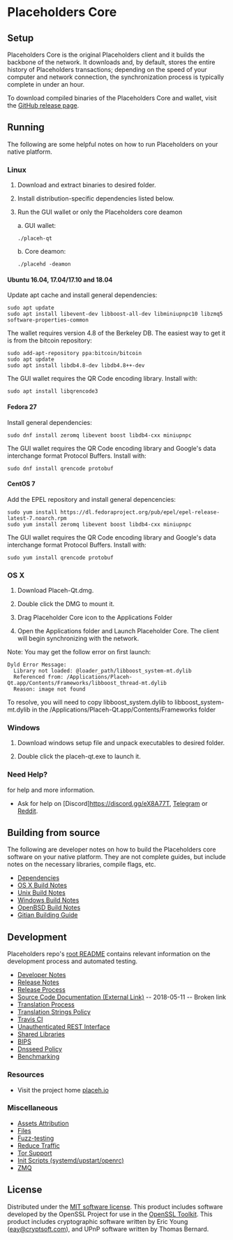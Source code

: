 Placeholders Core
==============

Setup
---------------------
Placeholders Core is the original Placeholders client and it builds the backbone of the network. It downloads and, by default, stores the entire history of Placeholders transactions; depending on the speed of your computer and network connection, the synchronization process is typically complete in under an hour.

To download compiled binaries of the Placeholders Core and wallet, visit the [GitHub release page](https://github.com/xagau/Placeholders-X16R/).

Running
---------------------
The following are some helpful notes on how to run Placeholders on your native platform.

### Linux

1) Download and extract binaries to desired folder.

2) Install distribution-specific dependencies listed below.

3) Run the GUI wallet or only the Placeholders core deamon

   a. GUI wallet:
   
   `./placeh-qt`

   b. Core deamon:
   
   `./placehd -deamon`

#### Ubuntu 16.04, 17.04/17.10 and 18.04

Update apt cache and install general dependencies:

```
sudo apt update
sudo apt install libevent-dev libboost-all-dev libminiupnpc10 libzmq5 software-properties-common
```

The wallet requires version 4.8 of the Berkeley DB. The easiest way to get it is from the bitcoin repository: 

```
sudo add-apt-repository ppa:bitcoin/bitcoin
sudo apt update
sudo apt install libdb4.8-dev libdb4.8++-dev
```

The GUI wallet requires the QR Code encoding library. Install with:

`sudo apt install libqrencode3`

#### Fedora 27

Install general dependencies:

`sudo dnf install zeromq libevent boost libdb4-cxx miniupnpc`

The GUI wallet requires the QR Code encoding library and Google's data interchange format Protocol Buffers. Install with:

`sudo dnf install qrencode protobuf`

#### CentOS 7

Add the EPEL repository and install general depencencies:

```
sudo yum install https://dl.fedoraproject.org/pub/epel/epel-release-latest-7.noarch.rpm
sudo yum install zeromq libevent boost libdb4-cxx miniupnpc
```

The GUI wallet requires the QR Code encoding library and Google's data interchange format Protocol Buffers. Install with:

`sudo yum install qrencode protobuf`

### OS X

1) Download Placeh-Qt.dmg.

2) Double click the DMG to mount it. 

3) Drag Placeholder Core icon to the Applications Folder

4) Open the Applications folder and Launch Placeholder Core. The client will begin synchronizing with the network.

Note: You may get the follow error on first launch:
```
Dyld Error Message:
  Library not loaded: @loader_path/libboost_system-mt.dylib
  Referenced from: /Applications/Placeh-Qt.app/Contents/Frameworks/libboost_thread-mt.dylib
  Reason: image not found
```
To resolve, you will need to copy libboost_system.dylib to libboost_system-mt.dylib in the /Applications/Placeh-Qt.app/Contents/Frameworks folder

### Windows

1) Download windows setup file and unpack executables to desired folder.

2) Double click the placeh-qt.exe to launch it.

### Need Help?

for help and more information.
- Ask for help on [Discord]https://discord.gg/eX8A77T, [Telegram](https://t.me/PlaceholdersDev) or [Reddit](https://www.reddit.com/r/Placeholders/).

Building from source
---------------------
The following are developer notes on how to build the Placeholders core software on your native platform. They are not complete guides, but include notes on the necessary libraries, compile flags, etc.

- [Dependencies](https://github.com/xagau/Placeholders-X16R/tree/master/doc/dependencies.md)
- [OS X Build Notes](https://github.com/xagau/Placeholders-X16R/tree/master/doc/build-osx.md)
- [Unix Build Notes](https://github.com/xagau/Placeholders-X16R/tree/master/doc/build-unix.md)
- [Windows Build Notes](https://github.com/xagau/Placeholders-X16R/tree/master/doc/build-windows.md)
- [OpenBSD Build Notes](https://github.com/xagau/Placeholders-X16R/tree/master/doc/build-openbsd.md)
- [Gitian Building Guide](https://github.com/xagau/Placeholders-X16R/tree/master/doc/gitian-building.md)

Development
---------------------
Placeholders repo's [root README](https://github.com/xagau/Placeholders-X16R/blob/master/README.md) contains relevant information on the development process and automated testing.

- [Developer Notes](https://github.com/xagau/Placeholders-X16R/blob/master/doc/developer-notes.md)
- [Release Notes](https://github.com/xagau/Placeholders-X16R/blob/master/doc/release-notes.md)
- [Release Process](https://github.com/xagau/Placeholders-X16R/blob/master/doc/release-process.md)
- [Source Code Documentation (External Link)](https://dev.visucore.com/placeh/doxygen/) -- 2018-05-11 -- Broken link
- [Translation Process](https://github.com/xagau/Placeholders-X16R/blob/master/doc/translation_process.md)
- [Translation Strings Policy](https://github.com/xagau/Placeholders-X16R/blob/master/doc/translation_strings_policy.md)
- [Travis CI](https://github.com/xagau/Placeholders-X16R/blob/master/doc/travis-ci.md)
- [Unauthenticated REST Interface](https://github.com/xagau/Placeholders-X16R/blob/master/doc/REST-interface.md)
- [Shared Libraries](https://github.com/xagau/Placeholders-X16R/blob/master/doc/shared-libraries.md)
- [BIPS](https://github.com/xagau/Placeholders-X16R/blob/master/doc/bips.md)
- [Dnsseed Policy](https://github.com/xagau/Placeholders-X16R/blob/master/doc/dnsseed-policy.md)
- [Benchmarking](https://github.com/xagau/Placeholders-X16R/blob/master/doc/benchmarking.md)

### Resources
- Visit the project home [placeh.io](https://placeh.io)

### Miscellaneous
- [Assets Attribution](https://github.com/xagau/Placeholders-X16R/blob/master/doc/assets-attribution.md)
- [Files](https://github.com/xagau/Placeholders-X16R/blob/master/doc/files.md)
- [Fuzz-testing](https://github.com/xagau/Placeholders-X16R/blob/master/doc/fuzzing.md)
- [Reduce Traffic](https://github.com/xagau/Placeholders-X16R/blob/master/doc/reduce-traffic.md)
- [Tor Support](https://github.com/xagau/Placeholders-X16R/blob/master/doc/tor.md)
- [Init Scripts (systemd/upstart/openrc)](https://github.com/xagau/Placeholders-X16R/blob/master/doc/init.md)
- [ZMQ](https://github.com/xagau/Placeholders-X16R/blob/master/doc/zmq.md)

License
---------------------
Distributed under the [MIT software license](https://github.com/PlacehProject/Placeholders/blob/master/COPYING).
This product includes software developed by the OpenSSL Project for use in the [OpenSSL Toolkit](https://www.openssl.org/). This product includes
cryptographic software written by Eric Young ([eay@cryptsoft.com](mailto:eay@cryptsoft.com)), and UPnP software written by Thomas Bernard.
